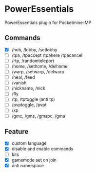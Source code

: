 # PowerEssentials
PowerEssentials plugin for Pocketmine-MP
## Commands
- [x] /hub, /lobby, /setlobby
- [ ] /tpa, /tpaccept /tpahere /tpacancel
- [ ] /rtp, /randomteleport
- [ ] /home, /sethome, /delhome
- [ ] /warp, /setwarp, /delwarp
- [ ] /heal, /feed
- [ ] /vanish
- [ ] /nickname, /nick
- [ ] /fly
- [ ] /tp, /tptoggle (anti tp)
- [ ] /pvptoggle, /pvpt
- [ ] /xp
- [ ] /gmc, /gms, /gmspc, /gma

## Feature
- [x] custom language
- [x] disable and enable commands
- [ ] kits
- [x] gamemode set on join
- [x] anti namespace